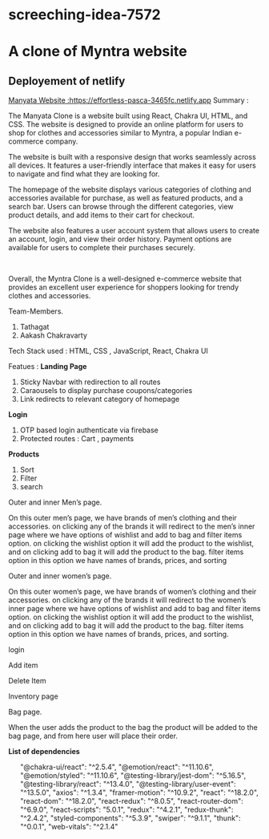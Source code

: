 # screeching-idea-7572

<h1>A clone of Myntra website</h1>

<span><h2>Deployement of netlify</h2><a href="https://effortless-pasca-3465fc.netlify.app/">Manyata Website :https://effortless-pasca-3465fc.netlify.app</a></span> 
Summary :
<p>The Manyata Clone is a website built using React, Chakra UI, HTML, and CSS. The website is designed to provide an online platform for users to shop for clothes and accessories similar to Myntra, a popular Indian e-commerce company.

The website is built with a responsive design that works seamlessly across all devices. It features a user-friendly interface that makes it easy for users to navigate and find what they are looking for.<br>

The homepage of the website displays various categories of clothing and accessories available for purchase, as well as featured products, and a search bar. Users can browse through the different categories, view product details, and add items to their cart for checkout.<br>

The website also features a user account system that allows users to create an account, login, and view their order history. Payment options are available for users to complete their purchases securely.</p><br>

<p>Overall, the Myntra Clone is a well-designed e-commerce website that provides an excellent user experience for shoppers looking for trendy clothes and accessories.</p>
<p>Team-Members.
 <ol>
  <li>Tathagat</li>
  <li>Aakash Chakravarty</li>
  </ol>
</p>

<p>Tech Stack used : HTML, CSS , JavaScript, React, Chakra UI </p>

Featues :
<b>Landing Page</b>
<ol>
<li>Sticky Navbar with redirection to all routes
<li>Caraousels to display purchase coupons/categories
<li>Link redirects to relevant category of homepage
</ol>

<b>Login</b>
<ol>
<li>OTP based login authenticate via firebase
<li>Protected routes : Cart , payments
</ol>

<b>Products</b>
<ol>
<li>Sort
<li>Filter
<li>search
</ol>

<p>Outer and inner Men’s page.

On this outer men’s page, we have brands of men’s clothing and their accessories. on clicking any of the brands it will redirect to the men’s inner page where we have options of wishlist and add to bag and filter items option. on clicking the wishlist option it will add the product to the wishlist, and on clicking add to bag it will add the product to the bag. filter items option in this option we have names of brands, prices, and sorting</p>

<p>Outer and inner women’s page.

On this outer women’s page, we have brands of women’s clothing and their accessories. on clicking any of the brands it will redirect to the women’s inner page where we have options of wishlist and add to bag and filter items option. on clicking the wishlist option it will add the product to the wishlist, and on clicking add to bag it will add the product to the bag. filter items option in this option we have names of brands, prices, and sorting.
</p>


<Admin>
<p>login
<p>Add item
<p>Delete Item
<p>Inventory page

 
 
 <p>Bag page.

When the user adds the product to the bag the product will be added to the bag page, and from here user will place their order.
 <p> 
  
<b>List of dependencies</b>
<ul>
"@chakra-ui/react": "^2.5.4",
"@emotion/react": "^11.10.6",
"@emotion/styled": "^11.10.6",
"@testing-library/jest-dom": "^5.16.5",
"@testing-library/react": "^13.4.0",
"@testing-library/user-event": "^13.5.0",
"axios": "^1.3.4",
"framer-motion": "^10.9.2",
"react": "^18.2.0",
"react-dom": "^18.2.0",
"react-redux": "^8.0.5",
"react-router-dom": "^6.9.0",
"react-scripts": "5.0.1",
"redux": "^4.2.1",
"redux-thunk": "^2.4.2",
"styled-components": "^5.3.9",
"swiper": "^9.1.1",
"thunk": "^0.0.1",
"web-vitals": "^2.1.4"
 </ul>

